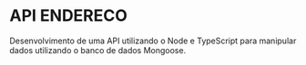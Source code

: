 # API ENDERECO

Desenvolvimento de uma API utilizando o Node e TypeScript para manipular dados utilizando o banco de dados Mongoose.
